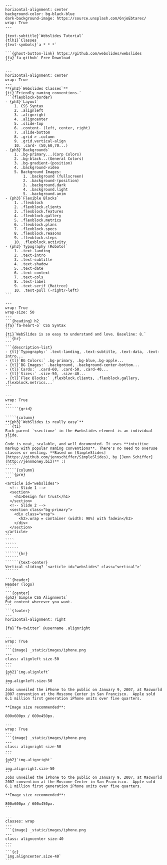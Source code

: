 ````{slide}
---
horizontal-alignment: center
background-color: bg-black-blue
dark-background-image: https://source.unsplash.com/6njoEbtarec/
wrap: True
---

{text-subtitle}`Webslides Tutorial`
{tlh1}`Classes`
{text-symbols}`a * * *`

```{ghost-button-link} https://github.com/webslides/webslides
{fa}`fa-github` Free Download
```
````

````{slide}
---
horizontal-alignment: center
wrap: True
---
**{ph2}`Webslides Classes`**
{ti}`Friendly naming conventions.`
```{flexblock-border}
- {ph3}`Layout`
    1. CSS Syntax
    2. .alignleft
    3. .alignright
    4. .aligncenter
    5. .slide-top
    6. .content- (left, center, right)
    7. .slide-bottom
    8. .grid > .column
    9. .grid.vertical-align
    10. .card- (50,60,70...)
- {ph3}`Backgrounds`
    1. .bg-primary...(Corp Colors)
    2. .bg-black...(General Colors)
    3. .bg-gradient-(position)
    4. .background-video
    5. Background Images:
        1. .background (fullscreen)
        2. .background-(position)
        3. .background.dark
        4. .background.light
        5. .background.anim
- {ph3}`Flexible Blocks`
    1. .flexblock
    2. .flexblock.clients
    3. .flexblock.features
    4. .flexblock.gallery
    5. .flexblock.metrics
    6. .flexblock.plans
    7. .flexblock.specs
    8. .flexblock.reasons
    9. .flexblock.steps
    10. .flexblock.activity
- {ph3}`Typography (Roboto)`
    1. .text-landing
    2. .text-intro
    3. .text-subtitle
    4. .text-shadow
    5. .text-date
    6. .text-context
    7. .text-cols
    8. .text-label
    9. .text-serif (Maitree)
    10. .text-pull (-right/-left)
```
````

````{slide}
---
wrap: True
wrap-size: 50
---
```{heading} h2
{fa}`fa-heart-o` CSS Syntax
```
{ti}`WebSlides is so easy to understand and love. Baseline: 8.`
```{hr}
```
```{description-list}
- {tl}`Typography:` .text-landing, .text-subtitle, .text-data, .text-intro...
- {tl}`BG Colors:` .bg-primary, .bg-blue,.bg-apple...
- {tl}`BG Images:` .background, .background-center-bottom...
- {tl}`Cards:` .card-60, .card-50, .card-40...
- {tl}`Sizes:` .size-50, .size-40...
- {tl}`Flex Blocks:` .flexblock.clients, .flexblock.gallery, .flexblock.metrics...`
```
````

```````{slide}
---
wrap: True
---
``````{grid}

`````{column}
**{ph3}`WebSlides is really easy`**
```{ti}
Each parent `<section>` in the #webslides element is an individual slide.
```
Code is neat, scalable, and well documented. It uses **intuitive markup with popular naming conventions**. There's no need to overuse classes or nesting. **Based on [SimpleSlides](https://github.com/jennschiffer/SimpleSlides), by [Jenn Schiffer](http://jennmoney.biz)** :)
`````
`````{column}
````{pre}
```
<article id="webslides">
  <!-- Slide 1 -->
  <section>
    <h1>Design for trust</h1>
  </section>
  <!-- Slide 2 -->
  <section class="bg-primary">
    <div class="wrap">
      <h2>.wrap = container (width: 90%) with fadein</h2>
    </div>
  </section>
</article>
```
````
`````
``````
``````{hr}
``````
``````{text-center}
Vertical sliding? `<article id="webslides" class="vertical">`
``````
```````

````{slide}
```{header}
Header (logo)
```
```{center}
{ph2}`Simple CSS Alignments`
Put content wherever you want.
```
```{footer}
---
horizontal-alignment: right
---
{fa}`fa-twitter` @username .alignright
````

````{slide}
---
wrap: True
---
```{image} _static/images/iphone.png
---
class: alignleft size-50
---
```
{ph2}`img.alignleft`
```
img.alignleft.size-50
```
Jobs unveiled the iPhone to the public on January 9, 2007, at Macworld 2007 convention at the Moscone Center in San Francisco.  Apple sold 6.1 million first generation iPhone units over five quarters.

**Image size recommended**:

800x600px / 600x450px.
````

````{slide}
---
wrap: True
---
```{image} _static/images/iphone.png
---
class: alignright size-50
---
```
{ph2}`img.alignright`
```
img.alignright.size-50
```
Jobs unveiled the iPhone to the public on January 9, 2007, at Macworld 2007 convention at the Moscone Center in San Francisco.  Apple sold 6.1 million first generation iPhone units over five quarters.

**Image size recommended**:

800x600px / 600x450px.
```
````

````{slide}
---
classes: wrap
---
```{image} _static/images/iphone.png
---
class: aligncenter size-40
---
```
```{c}
`img.aligncenter.size-40`
```
````
